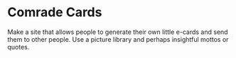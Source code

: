 # Comrade Cards

Make a site that allows people to generate their own little e-cards and send them to other people. Use a picture library and perhaps insightful mottos or quotes.